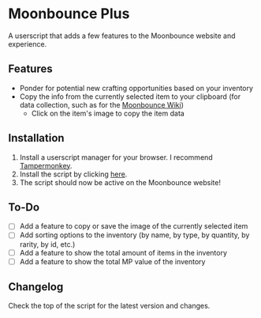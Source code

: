 # Moonbounce Plus

A userscript that adds a few features to the Moonbounce website and experience.

## Features

- Ponder for potential new crafting opportunities based on your inventory
- Copy the info from the currently selected item to your clipboard (for data collection, such as for the [Moonbounce Wiki](https://moonbounce.wiki))
  - Click on the item's image to copy the item data

## Installation

1. Install a userscript manager for your browser. I recommend [Tampermonkey](https://www.tampermonkey.net/).
2. Install the script by clicking [here](https://github.com/Jordy3D/MoonbouncePlus/raw/main/scripts/MoonbouncePlus.user.js).
3. The script should now be active on the Moonbounce website!

## To-Do

- [ ] Add a feature to copy or save the image of the currently selected item
- [ ] Add sorting options to the inventory (by name, by type, by quantity, by rarity, by id, etc.)
- [ ] Add a feature to show the total amount of items in the inventory
- [ ] Add a feature to show the total MP value of the inventory

## Changelog

Check the top of the script for the latest version and changes.